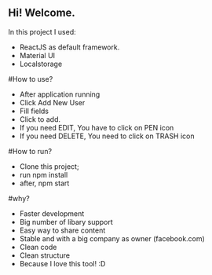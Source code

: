 ## Hi! Welcome.
In this project I used:
- ReactJS as default framework.
- Material UI
- Localstorage

#How to use?
- After application running
- Click Add New User
- Fill fields
- Click to add.
- If you need EDIT, You have to click on PEN icon
- If you need DELETE, You need to click on TRASH icon

#How to run?
- Clone this project;
- run npm install
- after, npm start

#why?
- Faster development
- Big number of libary support
- Easy way to share content
- Stable and with a big company as owner (facebook.com)
- Clean code
- Clean structure
- Because I love this tool! :D
